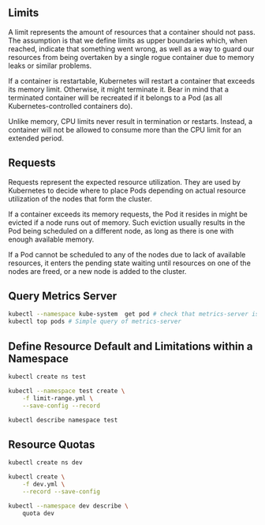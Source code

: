 ## Limits
A limit represents the amount of resources that a container should not pass. The assumption is that we define limits as upper boundaries which, when reached, indicate that something went wrong, as well as a way to guard our resources from being overtaken by a single rogue container due to memory leaks or similar problems.

If a container is restartable, Kubernetes will restart a container that exceeds its memory limit. Otherwise, it might terminate it. Bear in mind that a terminated container will be recreated if it belongs to a Pod (as all Kubernetes-controlled containers do).

Unlike memory, CPU limits never result in termination or restarts. Instead, a container will not be allowed to consume more than the CPU limit for an extended period.

## Requests
Requests represent the expected resource utilization. They are used by Kubernetes to decide where to place Pods depending on actual resource utilization of the nodes that form the cluster.

If a container exceeds its memory requests, the Pod it resides in might be evicted if a node runs out of memory. Such eviction usually results in the Pod being scheduled on a different node, as long as there is one with enough available memory.

If a Pod cannot be scheduled to any of the nodes due to lack of available resources, it enters the pending state waiting until resources on one of the nodes are freed, or a new node is added to the cluster.

## Query Metrics Server
```bash
kubectl --namespace kube-system  get pod # check that metrics-server is running
kubectl top pods # Simple query of metrics-server
```

## Define Resource Default and Limitations within a Namespace
```bash
kubectl create ns test

kubectl --namespace test create \
    -f limit-range.yml \
    --save-config --record

kubectl describe namespace test
```

## Resource Quotas
```bash
kubectl create ns dev

kubectl create \
    -f dev.yml \
    --record --save-config

kubectl --namespace dev describe \
    quota dev
```
